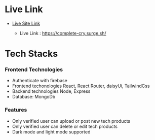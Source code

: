 # Live Link

- [Live Site Link]( https://complete-cry.surge.sh/)

    - Live Link : https://complete-cry.surge.sh/

# Tech Stacks

   ### Frontend Technologies

   - Authenticate with firebase
   - Frontend techonologies React, React Router, daisyUi, TailwindCss
   - Backend technologies Node, Express
   - Database: MongoDb

   ### Features
   - Only verified user can upload or post new tech products
   - Only verified user can delete or edit tech products
   - Dark mode and light mode supported


